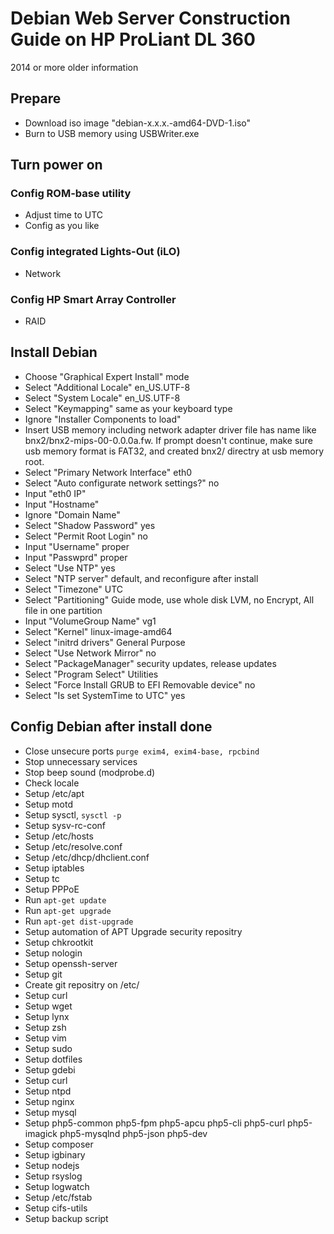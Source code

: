 # Debian Web Server Construction Guide on HP ProLiant DL 360
2014 or more older information

## Prepare

* Download iso image "debian-x.x.x.-amd64-DVD-1.iso"
* Burn to USB memory using USBWriter.exe

## Turn power on

### Config ROM-base utility

* Adjust time to UTC
* Config as you like

### Config integrated Lights-Out (iLO)

* Network

### Config HP Smart Array Controller

* RAID

## Install Debian

* Choose "Graphical Expert Install" mode
* Select "Additional Locale" en_US.UTF-8
* Select "System Locale" en_US.UTF-8
* Select "Keymapping" same as your keyboard type
* Ignore "Installer Components to load"
* Insert USB memory including network adapter driver file has name like bnx2/bnx2-mips-00-0.0.0a.fw. If prompt doesn't continue, make sure usb memory format is FAT32, and created bnx2/ directry at usb memory root.
* Select "Primary Network Interface" eth0
* Select "Auto configurate network settings?" no
* Input "eth0 IP"
* Input "Hostname"
* Ignore "Domain Name"
* Select "Shadow Password" yes
* Select "Permit Root Login" no
* Input "Username" proper
* Input "Passwprd" proper
* Select "Use NTP" yes
* Select "NTP server" default, and reconfigure after install
* Select "Timezone" UTC
* Select "Partitioning" Guide mode, use whole disk LVM, no Encrypt, All file in one partition
* Input "VolumeGroup Name" vg1
* Select "Kernel" linux-image-amd64
* Select "initrd drivers" General Purpose
* Select "Use Network Mirror" no
* Select "PackageManager" security updates, release updates
* Select "Program Select" Utilities
* Select "Force Install GRUB to EFI Removable device" no
* Select "Is set SystemTime to UTC" yes

## Config Debian after install done

* Close unsecure ports `purge exim4, exim4-base, rpcbind`
* Stop unnecessary services
* Stop beep sound (modprobe.d)
* Check locale
* Setup /etc/apt
* Setup motd
* Setup sysctl, `sysctl -p`
* Setup sysv-rc-conf
* Setup /etc/hosts
* Setup /etc/resolve.conf
* Setup /etc/dhcp/dhclient.conf
* Setup iptables
* Setup tc
* Setup PPPoE
* Run `apt-get update`
* Run `apt-get upgrade`
* Run `apt-get dist-upgrade`
* Setup automation of APT Upgrade security repositry
* Setup chkrootkit
* Setup nologin
* Setup openssh-server
* Setup git
* Create git repositry on /etc/
* Setup curl
* Setup wget
* Setup lynx
* Setup zsh
* Setup vim
* Setup sudo
* Setup dotfiles
* Setup gdebi
* Setup curl
* Setup ntpd
* Setup nginx
* Setup mysql
* Setup php5-common php5-fpm php5-apcu php5-cli php5-curl php5-imagick php5-mysqlnd php5-json php5-dev
* Setup composer
* Setup igbinary
* Setup nodejs
* Setup rsyslog
* Setup logwatch
* Setup /etc/fstab
* Setup cifs-utils
* Setup backup script
